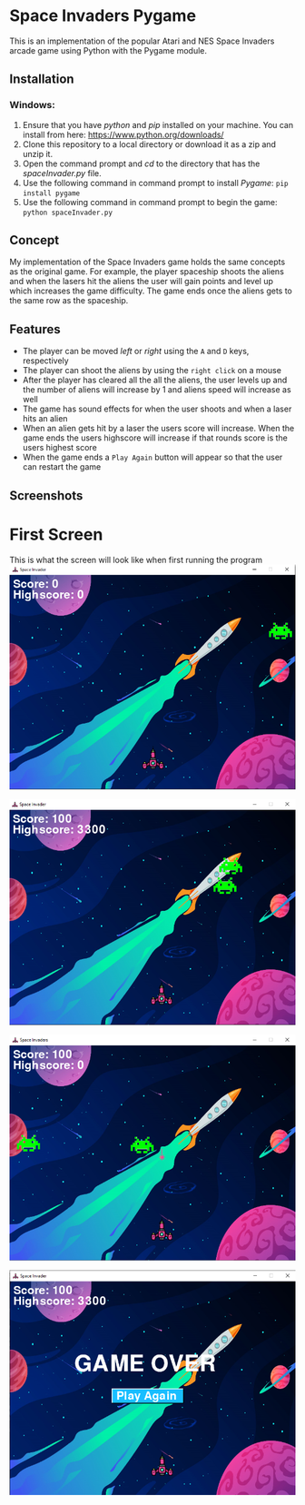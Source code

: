 # Space Invaders Pygame
This is an implementation of the popular Atari and NES Space Invaders arcade game using Python with the Pygame module.

## Installation

### Windows:
1. Ensure that you have _python_ and _pip_ installed on your machine. You can install from here: https://www.python.org/downloads/
2. Clone this repository to a local directory or download it as a zip and unzip it.
3. Open the command prompt and _cd_ to the directory that has the _spaceInvader.py_ file.
4. Use the following command in command prompt to install _Pygame_: `pip install pygame`
5. Use the following command in command prompt to begin the game: `python spaceInvader.py`

## Concept
My implementation of the Space Invaders game holds the same concepts as the original game. For example, the player spaceship shoots the aliens
and when the lasers hit the aliens the user will gain points and level up which increases the game difficulty. The game ends once the aliens gets
to the same row as the spaceship.

## Features 
* The player can be moved _left_ or _right_ using the `A` and `D` keys, respectively
* The player can shoot the aliens by using the `right click` on a mouse
* After the player has cleared all the all the aliens, the user levels up and the number of aliens will increase by 1 and aliens speed will increase as well
* The game has sound effects for when the user shoots and when a laser hits an alien
* When an alien gets hit by a laser the users score will increase. When the game ends the users highscore will increase if that rounds score is the users highest score
* When the game ends a `Play Again` button will appear so that the user can restart the game

## Screenshots

# First Screen
This is what the screen will look like when first running the program
![start showcase](screenshots/spaceinvaders.png)

![midgame showcase](screenshots/pic2.png)

![lasers showcase](screenshots/shooting.png)

![gameover showcase](screenshots/gameover.png)
